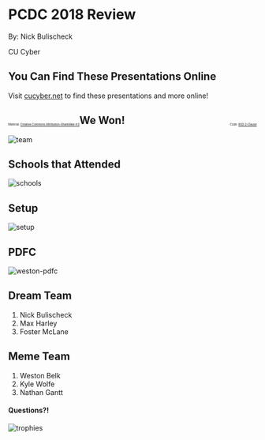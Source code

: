 # PCDC 2018 Review

By: Nick Bulischeck

CU Cyber


## You Can Find These Presentations Online

Visit [cucyber.net](https://cucyber.net/) to find these presentations and more online!

<span style="padding-top: 6em; font-size: 0.4em; float: left;">Material: <a href="https://tldrlegal.com/license/creative-commons-attribution-sharealike-4.0-international-(cc-by-sa-4.0)">Creative Commons Attribution-ShareAlike 4.0</a></span><span style="padding-top: 6em; font-size: 0.4em; float: right;">Code: <a href="https://tldrlegal.com/license/bsd-2-clause-license-(freebsd)">BSD 2-Clause</a></span>



## We Won!


![team](team.jpg)



## Schools that Attended


![schools](schools.jpg)



## Setup


![setup](setup.jpg)



## PDFC


![weston-pdfc](weston-pdfc.png)


## Dream Team

1. Nick Bulischeck
2. Max Harley
3. Foster McLane


## Meme Team

1. Weston Belk
2. Kyle Wolfe
3. Nathan Gantt



#### Questions?!

![trophies](trophies-3.jpg)
